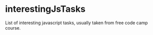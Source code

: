 # interestingJsTasks

List of interesting javascript tasks, usually taken from free code camp course.
